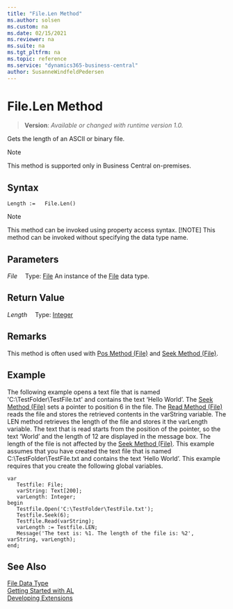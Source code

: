 ```yaml
---
title: "File.Len Method"
ms.author: solsen
ms.custom: na
ms.date: 02/15/2021
ms.reviewer: na
ms.suite: na
ms.tgt_pltfrm: na
ms.topic: reference
ms.service: "dynamics365-business-central"
author: SusanneWindfeldPedersen
---
```

[//]: # (START>DO_NOT_EDIT)
[//]: # (IMPORTANT:Do not edit any of the content between here and the END>DO_NOT_EDIT.)
[//]: # (Any modifications should be made in the .xml files in the ModernDev repo.)
# File.Len Method
> **Version**: _Available or changed with runtime version 1.0._

Gets the length of an ASCII or binary file.

> [!NOTE]
> This method is supported only in Business Central on-premises.

## Syntax
```
Length :=   File.Len()
```
> [!NOTE]
> This method can be invoked using property access syntax.
> [!NOTE]
> This method can be invoked without specifying the data type name.

## Parameters
*File*
&emsp;Type: [File](file-data-type.md)
An instance of the [File](file-data-type.md) data type.

## Return Value
*Length*
&emsp;Type: [Integer](../integer/integer-data-type.md)



[//]: # (IMPORTANT: END>DO_NOT_EDIT)

## Remarks

This method is often used with [Pos Method \(File\)](../../methods-auto/file/file-pos-method.md) and [Seek Method \(File\)](../../methods-auto/file/file-Seek-method.md).  
  
## Example  

The following example opens a text file that is named 'C:\\TestFolder\\TestFile.txt' and contains the text ‘Hello World’. The [Seek Method \(File\)](file-seek-method.md) sets a pointer to position 6 in the file. The [Read Method \(File\)](file-read-method.md) reads the file and stores the retrieved contents in the varString variable. The LEN method retrieves the length of the file and stores it the varLength variable. The text that is read starts from the position of the pointer, so the text ‘World’ and the length of 12 are displayed in the message box. The length of the file is not affected by the [Seek Method \(File\)](file-Seek-method.md). This example assumes that you have created the text file that is named C:\\TestFolder\\TestFile.txt and contains the text ‘Hello World’. This example requires that you create the following global variables.  

 ```
 var
    Testfile: File;
    varString: Text[200];
    varLength: Integer;
begin
    Testfile.Open('C:\TestFolder\TestFile.txt');  
    Testfile.Seek(6);  
    Testfile.Read(varString);  
    varLength := Testfile.LEN;  
    Message('The text is: %1. The length of the file is: %2', varString, varLength);  
end;
```  
  

## See Also
[File Data Type](file-data-type.md)  
[Getting Started with AL](../../devenv-get-started.md)  
[Developing Extensions](../../devenv-dev-overview.md)
